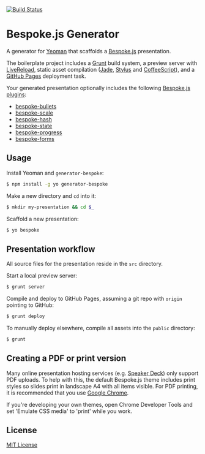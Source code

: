 [![Build Status](https://secure.travis-ci.org/markdalgleish/generator-bespoke.png?branch=master)](https://travis-ci.org/markdalgleish/generator-bespoke)

# Bespoke.js Generator

A generator for [Yeoman](http://yeoman.io) that scaffolds a [Bespoke.js](http://markdalgleish.com/projects/bespoke.js) presentation.

The boilerplate project includes a [Grunt](http://gruntjs.com) build system, a preview server with [LiveReload](http://livereload.com), static asset compilation ([Jade](http://jade-lang.com), [Stylus](http://learnboost.github.io/stylus) and [CoffeeScript](http://coffeescript.org)), and a [GitHub Pages](http://pages.github.com) deployment task.

Your generated presentation optionally includes the following [Bespoke.js plugins](https://github.com/markdalgleish/bespoke.js#plugins):

 - [bespoke-bullets](https://github.com/markdalgleish/bespoke-bullets)
 - [bespoke-scale](https://github.com/markdalgleish/bespoke-scale)
 - [bespoke-hash](https://github.com/markdalgleish/bespoke-hash)
 - [bespoke-state](https://github.com/markdalgleish/bespoke-state)
 - [bespoke-progress](https://github.com/markdalgleish/bespoke-progress)
 - [bespoke-forms](https://github.com/markdalgleish/bespoke-forms)

## Usage

Install Yeoman and `generator-bespoke`:
```bash
$ npm install -g yo generator-bespoke
```

Make a new directory and `cd` into it:
```bash
$ mkdir my-presentation && cd $_
```

Scaffold a new presentation:
```bash
$ yo bespoke
```

## Presentation workflow

All source files for the presentation reside in the `src` directory.

Start a local preview server:
```bash
$ grunt server
```

Compile and deploy to GitHub Pages, assuming a git repo with `origin` pointing to GitHub:
```bash
$ grunt deploy
```

To manually deploy elsewhere, compile all assets into the `public` directory:
```bash
$ grunt
```

## Creating a PDF or print version

Many online presentation hosting services (e.g. [Speaker Deck](https://speakerdeck.com)) only support PDF uploads. To help with this, the default Bespoke.js theme includes print styles so slides print in landscape A4 with all items visible. For PDF printing, it is recommended that you use [Google Chrome](http://google.com/chrome).

If you're developing your own themes, open Chrome Developer Tools and set 'Emulate CSS media' to 'print' while you work.

## License
[MIT License](http://markdalgleish.mit-license.org)
